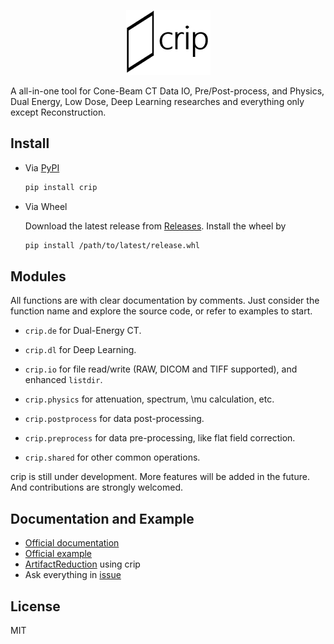 <p align="center">
  <img src="crip.png" />
</p>
A all-in-one tool for Cone-Beam CT Data IO, Pre/Post-process, and Physics, Dual Energy, Low Dose, Deep Learning researches and everything only except Reconstruction.

## Install

- Via [PyPI](https://pypi.org/project/crip/)

  ```sh
  pip install crip
  ```

- Via Wheel

  Download the latest release from [Releases](https://github.com/z0gSh1u/crip/releases). Install the wheel by

  ```sh
  pip install /path/to/latest/release.whl
  ```

## Modules

All functions are with clear documentation by comments. Just consider the function name and explore the source code, or refer to examples to start.

- `crip.de` for Dual-Energy CT.
- `crip.dl` for Deep Learning.

- `crip.io` for file read/write (RAW, DICOM and TIFF supported), and enhanced `listdir`.
- `crip.physics` for attenuation, spectrum, \mu calculation, etc.
- `crip.postprocess` for data post-processing.
- `crip.preprocess` for data pre-processing, like flat field correction.
- `crip.shared` for other common operations.

crip is still under development. More features will be added in the future. And contributions are strongly welcomed.

## Documentation and Example

- [Official documentation](https://z0gsh1u.github.io/crip/)
- [Official example](./example)
- [ArtifactReduction](https://github.com/CandleHouse/ArtifactReduction) using crip
- Ask everything in [issue](https://github.com/z0gSh1u/crip/issues)

## License

MIT
